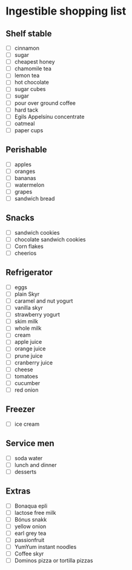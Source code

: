 # Ingestible shopping list

## Shelf stable
- [ ] cinnamon
- [ ] sugar
- [ ] cheapest honey
- [ ] chamomile tea
- [ ] lemon tea
- [ ] hot chocolate
- [ ] sugar cubes
- [ ] sugar
- [ ] pour over ground coffee
- [ ] hard tack
- [ ] Egils Appelsínu concentrate
- [ ] oatmeal
- [ ] paper cups

## Perishable
- [ ] apples
- [ ] oranges
- [ ] bananas
- [ ] watermelon
- [ ] grapes
- [ ] sandwich bread

## Snacks
- [ ] sandwich cookies
- [ ] chocolate sandwich cookies
- [ ] Corn flakes
- [ ] cheerios

## Refrigerator
- [ ] eggs
- [ ] plain Skyr
- [ ] caramel and nut yogurt
- [ ] vanilla skyr
- [ ] strawberry yogurt
- [ ] skim milk
- [ ] whole milk
- [ ] cream
- [ ] apple juice
- [ ] orange juice
- [ ] prune juice
- [ ] cranberry juice
- [ ] cheese
- [ ] tomatoes
- [ ] cucumber
- [ ] red onion

## Freezer
- [ ] ice cream

## Service men
- [ ] soda water
- [ ] lunch and dinner
- [ ] desserts

## Extras
- [ ] Bonaqua epli
- [ ] lactose free milk
- [ ] Bónus snakk
- [ ] yellow onion
- [ ] earl grey tea
- [ ] passionfruit
- [ ] YumYum instant noodles
- [ ] Coffee skyr
- [ ] Dominos pizza or tortilla pizzas
